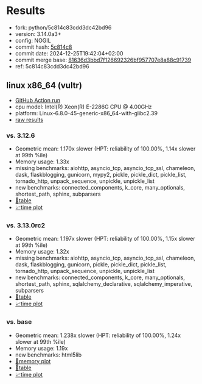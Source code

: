 # Results

- fork: python/5c814c83cdd3dc42bd96
- version: 3.14.0a3+
- config: NOGIL
- commit hash: [5c814c8](https://github.com/python/cpython/commit/5c814c8)
- commit date: 2024-12-25T19:42:04+02:00
- commit merge base: [81636d3bbd7f126692326bf957707e8a88c91739](https://github.com/python/cpython/commit/81636d3bbd7f126692326bf957707e8a88c91739)
- ref: 5c814c83cdd3dc42bd96

## linux x86_64 (vultr)

- [GitHub Action run](https://github.com/facebookexperimental/free-threading-benchmarking/actions/runs/12497753279)
- cpu model: Intel(R) Xeon(R) E-2286G CPU @ 4.00GHz
- platform: Linux-6.8.0-45-generic-x86_64-with-glibc2.39
- [raw results](bm-20241225-vultr-x86_64-python-5c814c83cdd3dc42bd96-3.14.0a3%2B-5c814c8.json)

### vs. 3.12.6

- Geometric mean: 1.170x slower (HPT: reliability of 100.00%, 1.14x slower at 99th %ile)
- Memory usage: 1.33x
- missing benchmarks: aiohttp, asyncio_tcp, asyncio_tcp_ssl, chameleon, dask, flaskblogging, gunicorn, mypy2, pickle, pickle_dict, pickle_list, tornado_http, unpack_sequence, unpickle, unpickle_list
- new benchmarks: connected_components, k_core, many_optionals, shortest_path, sphinx, subparsers
- [📄table](bm-20241225-vultr-x86_64-python-5c814c83cdd3dc42bd96-3.14.0a3%2B-5c814c8-vs-3.12.6.md)
- [📈time plot](bm-20241225-vultr-x86_64-python-5c814c83cdd3dc42bd96-3.14.0a3%2B-5c814c8-vs-3.12.6.svg)

### vs. 3.13.0rc2

- Geometric mean: 1.197x slower (HPT: reliability of 100.00%, 1.15x slower at 99th %ile)
- Memory usage: 1.32x
- missing benchmarks: aiohttp, asyncio_tcp, asyncio_tcp_ssl, chameleon, dask, flaskblogging, gunicorn, pickle, pickle_dict, pickle_list, tornado_http, unpack_sequence, unpickle, unpickle_list
- new benchmarks: connected_components, k_core, many_optionals, shortest_path, sphinx, sqlalchemy_declarative, sqlalchemy_imperative, subparsers
- [📄table](bm-20241225-vultr-x86_64-python-5c814c83cdd3dc42bd96-3.14.0a3%2B-5c814c8-vs-3.13.0rc2.md)
- [📈time plot](bm-20241225-vultr-x86_64-python-5c814c83cdd3dc42bd96-3.14.0a3%2B-5c814c8-vs-3.13.0rc2.svg)

### vs. base

- Geometric mean: 1.238x slower (HPT: reliability of 100.00%, 1.24x slower at 99th %ile)
- Memory usage: 1.19x
- new benchmarks: html5lib
- [🧠memory plot](bm-20241225-vultr-x86_64-python-5c814c83cdd3dc42bd96-3.14.0a3%2B-5c814c8-vs-base-mem.svg)
- [📄table](bm-20241225-vultr-x86_64-python-5c814c83cdd3dc42bd96-3.14.0a3%2B-5c814c8-vs-base.md)
- [📈time plot](bm-20241225-vultr-x86_64-python-5c814c83cdd3dc42bd96-3.14.0a3%2B-5c814c8-vs-base.svg)

